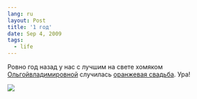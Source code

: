 ```yaml
---
lang: ru
layout: Post
title: '1 год'
date: Sep 4, 2009
tags:
  - life
---
```


Ровно год назад у нас с лучшим на свете хомяком [Ольгойвладимировной](http://airve.livejournal.com/ 'Журнал хомяка Ольгивладимировны') случилась [оранжевая свадьба](http://wedding.sapegin.ru/ 'Свадебные фотографии'). Ура!

![](photo://2009-07-21_5D_8930_Artem_Sapegin)

